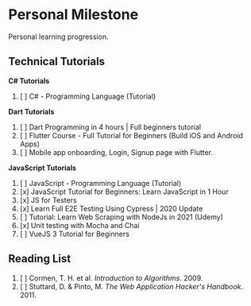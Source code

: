 # Personal Milestone

Personal learning progression.

## Technical Tutorials

**C# Tutorials**

1. [ ] C# - Programming Language (Tutorial)

**Dart Tutorials**

1. [ ] Dart Programming in 4 hours | Full beginners tutorial
2. [ ] Flutter Course - Full Tutorial for Beginners (Build iOS and Android Apps)
3. [ ] Mobile app onboarding, Login, Signup page with Flutter.

**JavaScript Tutorials**

1. [ ] JavaScript - Programming Language (Tutorial)
2. [x] JavaScript Tutorial for Beginners: Learn JavaScript in 1 Hour
3. [x] JS for Testers
4. [x] Learn Full E2E Testing Using Cypress | 2020 Update
5. [ ] Tutorial: Learn Web Scraping with NodeJs in 2021 (Udemy)
6. [x] Unit testing with Mocha and Chai
7. [ ] VueJS 3 Tutorial for Beginners

## Reading List

1. [ ] Cormen, T. H. et al. _Introduction to Algorithms_. 2009.
2. [ ] Stuttard, D. & Pinto, M. _The Web Application Hacker's Handbook_. 2011.

